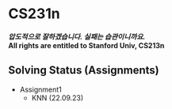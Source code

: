 # CS231n
***압도적으로 잘하겠습니다. 실패는 습관이니까요.***<br>
**All rights are entitled to Stanford Univ, CS213n**

## Solving Status (Assignments)

- Assignment1
  - KNN (22.09.23)
